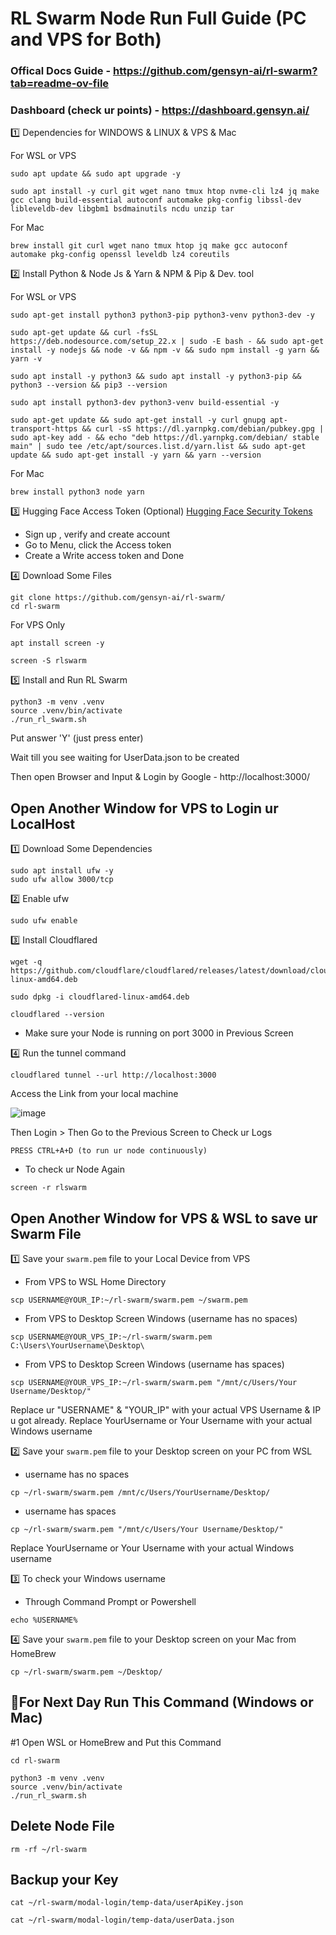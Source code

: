 # RL Swarm Node Run Full Guide (PC and VPS for Both)

### Offical Docs Guide - https://github.com/gensyn-ai/rl-swarm?tab=readme-ov-file

### Dashboard (check ur points) - https://dashboard.gensyn.ai/

1️⃣ Dependencies for WINDOWS & LINUX & VPS & Mac

For WSL or VPS
```
sudo apt update && sudo apt upgrade -y
```
```
sudo apt install -y curl git wget nano tmux htop nvme-cli lz4 jq make gcc clang build-essential autoconf automake pkg-config libssl-dev libleveldb-dev libgbm1 bsdmainutils ncdu unzip tar
```
For Mac
```
brew install git curl wget nano tmux htop jq make gcc autoconf automake pkg-config openssl leveldb lz4 coreutils
```

2️⃣ Install Python & Node Js & Yarn & NPM & Pip & Dev. tool

For WSL or VPS
```
sudo apt-get install python3 python3-pip python3-venv python3-dev -y
```
```
sudo apt-get update && curl -fsSL https://deb.nodesource.com/setup_22.x | sudo -E bash - && sudo apt-get install -y nodejs && node -v && npm -v && sudo npm install -g yarn && yarn -v
```
```
sudo apt install -y python3 && sudo apt install -y python3-pip && python3 --version && pip3 --version
```
```
sudo apt install python3-dev python3-venv build-essential -y
```
```
sudo apt-get update && sudo apt-get install -y curl gnupg apt-transport-https && curl -sS https://dl.yarnpkg.com/debian/pubkey.gpg | sudo apt-key add - && echo "deb https://dl.yarnpkg.com/debian/ stable main" | sudo tee /etc/apt/sources.list.d/yarn.list && sudo apt-get update && sudo apt-get install -y yarn && yarn --version
```
For Mac
```
brew install python3 node yarn
```

3️⃣ Hugging Face Access Token (Optional)
[Hugging Face Security Tokens](https://huggingface.co/docs/hub/en/security-tokens)
- Sign up , verify and create account
- Go to Menu, click the Access token 
- Create a Write access token and Done

4️⃣ Download Some Files
```
git clone https://github.com/gensyn-ai/rl-swarm/
cd rl-swarm
```

For VPS Only
```
apt install screen -y
```
```
screen -S rlswarm
```

5️⃣ Install and Run RL Swarm
```
python3 -m venv .venv
source .venv/bin/activate
./run_rl_swarm.sh
```
Put answer 'Y' (just press enter)

Wait till you see waiting for UserData.json to be created

Then open Browser and Input & Login by Google - http://localhost:3000/

## Open Another Window for VPS to Login ur LocalHost

1️⃣ Download Some Dependencies 
```
sudo apt install ufw -y
sudo ufw allow 3000/tcp
```

2️⃣ Enable ufw
```
sudo ufw enable
```

3️⃣ Install Cloudflared
```
wget -q https://github.com/cloudflare/cloudflared/releases/latest/download/cloudflared-linux-amd64.deb
````
```
sudo dpkg -i cloudflared-linux-amd64.deb
```
```
cloudflared --version
```
- Make sure your Node is running on port 3000 in Previous Screen

4️⃣ Run the tunnel command
```
cloudflared tunnel --url http://localhost:3000
```
Access the Link from your local machine

![image](https://github.com/user-attachments/assets/c5bdfec5-123d-4625-8da8-f46269700950)

Then Login > Then Go to the Previous Screen to Check ur Logs

```
PRESS CTRL+A+D (to run ur node continuously)
```
- To check ur Node Again
```
screen -r rlswarm
```

## Open Another Window for VPS & WSL to save ur Swarm File

1️⃣ Save your `swarm.pem` file to your Local Device from VPS
- From VPS to WSL Home Directory
```
scp USERNAME@YOUR_IP:~/rl-swarm/swarm.pem ~/swarm.pem
```
- From VPS to Desktop Screen Windows (username has no spaces)
```
scp USERNAME@YOUR_VPS_IP:~/rl-swarm/swarm.pem C:\Users\YourUsername\Desktop\
```
- From VPS to Desktop Screen Windows (username has spaces)
```
scp USERNAME@YOUR_VPS_IP:~/rl-swarm/swarm.pem "/mnt/c/Users/Your Username/Desktop/"
```
Replace ur "USERNAME" & "YOUR_IP" with your actual VPS Username & IP u got already. Replace YourUsername or Your Username with your actual Windows username

2️⃣ Save your `swarm.pem` file to your Desktop screen on your PC from WSL
- username has no spaces
```
cp ~/rl-swarm/swarm.pem /mnt/c/Users/YourUsername/Desktop/
```
- username has spaces
```
cp ~/rl-swarm/swarm.pem "/mnt/c/Users/Your Username/Desktop/"
```
Replace YourUsername or Your Username with your actual Windows username

3️⃣ To check your Windows username
- Through Command Prompt or Powershell
```
echo %USERNAME%
```

4️⃣ Save your `swarm.pem` file to your Desktop screen on your Mac from HomeBrew
```
cp ~/rl-swarm/swarm.pem ~/Desktop/
```

## 🔶For Next Day Run This Command (Windows or Mac)

#1 Open WSL or HomeBrew and Put this Command 
```
cd rl-swarm
```
```
python3 -m venv .venv
source .venv/bin/activate
./run_rl_swarm.sh
```

## Delete Node File
```
rm -rf ~/rl-swarm
```

## Backup your Key
```
cat ~/rl-swarm/modal-login/temp-data/userApiKey.json
```
```
cat ~/rl-swarm/modal-login/temp-data/userData.json
```
